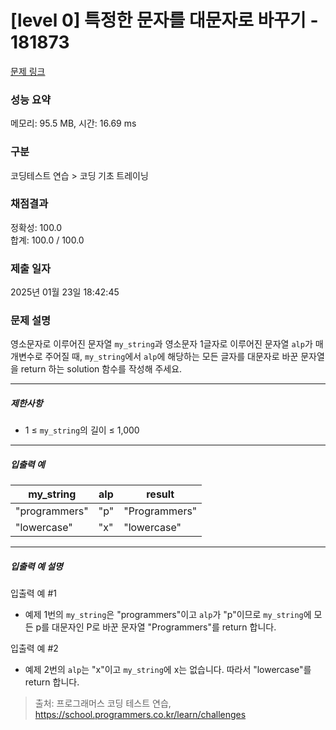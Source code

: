 # [level 0] 특정한 문자를 대문자로 바꾸기 - 181873 

[문제 링크](https://school.programmers.co.kr/learn/courses/30/lessons/181873) 

### 성능 요약

메모리: 95.5 MB, 시간: 16.69 ms

### 구분

코딩테스트 연습 > 코딩 기초 트레이닝

### 채점결과

정확성: 100.0<br/>합계: 100.0 / 100.0

### 제출 일자

2025년 01월 23일 18:42:45

### 문제 설명

<p style="user-select: auto !important;">영소문자로 이루어진 문자열 <code style="user-select: auto !important;">my_string</code>과 영소문자 1글자로 이루어진 문자열 <code style="user-select: auto !important;">alp</code>가 매개변수로 주어질 때, <code style="user-select: auto !important;">my_string</code>에서 <code style="user-select: auto !important;">alp</code>에 해당하는 모든 글자를 대문자로 바꾼 문자열을 return 하는 solution 함수를 작성해 주세요.</p>

<hr style="user-select: auto !important;">

<h5 style="user-select: auto !important;">제한사항</h5>

<ul style="user-select: auto !important;">
<li style="user-select: auto !important;">1 ≤ <code style="user-select: auto !important;">my_string</code>의 길이 ≤ 1,000</li>
</ul>

<hr style="user-select: auto !important;">

<h5 style="user-select: auto !important;">입출력 예</h5>
<table class="table" style="user-select: auto !important;">
        <thead style="user-select: auto !important;"><tr style="user-select: auto !important;">
<th style="user-select: auto !important;">my_string</th>
<th style="user-select: auto !important;">alp</th>
<th style="user-select: auto !important;">result</th>
</tr>
</thead>
        <tbody style="user-select: auto !important;"><tr style="user-select: auto !important;">
<td style="user-select: auto !important;">"programmers"</td>
<td style="user-select: auto !important;">"p"</td>
<td style="user-select: auto !important;">"Programmers"</td>
</tr>
<tr style="user-select: auto !important;">
<td style="user-select: auto !important;">"lowercase"</td>
<td style="user-select: auto !important;">"x"</td>
<td style="user-select: auto !important;">"lowercase"</td>
</tr>
</tbody>
      </table>
<hr style="user-select: auto !important;">

<h5 style="user-select: auto !important;">입출력 예 설명</h5>

<p style="user-select: auto !important;">입출력 예 #1</p>

<ul style="user-select: auto !important;">
<li style="user-select: auto !important;">예제 1번의 <code style="user-select: auto !important;">my_string</code>은 "programmers"이고 <code style="user-select: auto !important;">alp</code>가 "p"이므로 <code style="user-select: auto !important;">my_string</code>에 모든 p를 대문자인 P로 바꾼 문자열 "Programmers"를 return 합니다.</li>
</ul>

<p style="user-select: auto !important;">입출력 예 #2</p>

<ul style="user-select: auto !important;">
<li style="user-select: auto !important;">예제 2번의 <code style="user-select: auto !important;">alp</code>는 "x"이고 <code style="user-select: auto !important;">my_string</code>에 x는 없습니다. 따라서 "lowercase"를 return 합니다.</li>
</ul>


> 출처: 프로그래머스 코딩 테스트 연습, https://school.programmers.co.kr/learn/challenges
